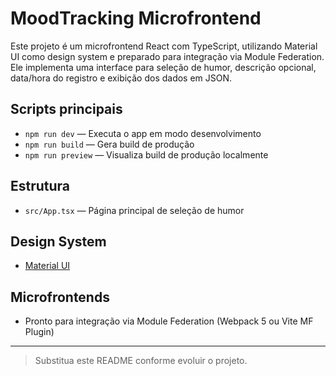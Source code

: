 # MoodTracking Microfrontend

Este projeto é um microfrontend React com TypeScript, utilizando Material UI como design system e preparado para integração via Module Federation. Ele implementa uma interface para seleção de humor, descrição opcional, data/hora do registro e exibição dos dados em JSON.

## Scripts principais
- `npm run dev` — Executa o app em modo desenvolvimento
- `npm run build` — Gera build de produção
- `npm run preview` — Visualiza build de produção localmente

## Estrutura
- `src/App.tsx` — Página principal de seleção de humor

## Design System
- [Material UI](https://mui.com/)

## Microfrontends
- Pronto para integração via Module Federation (Webpack 5 ou Vite MF Plugin)

---

> Substitua este README conforme evoluir o projeto.
